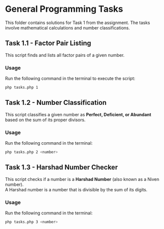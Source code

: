 # General Programming Tasks

This folder contains solutions for Task 1 from the assignment. The tasks involve mathematical calculations and number
classifications.

## Task 1.1 - Factor Pair Listing

This script finds and lists all factor pairs of a given number.

### Usage

Run the following command in the terminal to execute the script:

```bash
php tasks.php 1
```

## Task 1.2 - Number Classification

This script classifies a given number as **Perfect, Deficient, or Abundant** based on the sum of its proper divisors.

### Usage

Run the following command in the terminal:

```bash
php tasks.php 2 <number>
```

## Task 1.3 - Harshad Number Checker

This script checks if a number is a **Harshad Number** (also known as a Niven number).  
A Harshad number is a number that is divisible by the sum of its digits.

### Usage

Run the following command in the terminal:

```bash
php tasks.php 3 <number>
```


